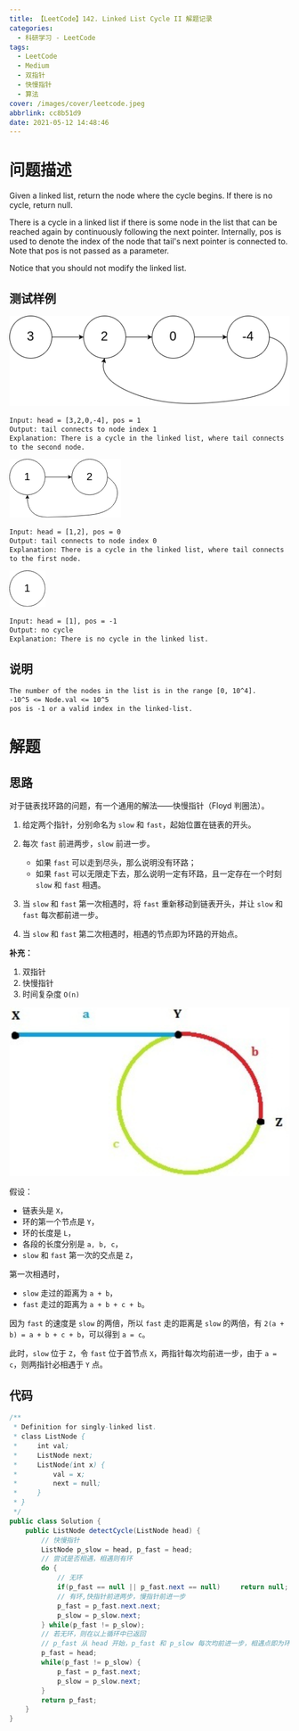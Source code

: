 ```yaml
---
title: 【LeetCode】142. Linked List Cycle II 解题记录
categories:
  - 科研学习 - LeetCode
tags:
  - LeetCode
  - Medium
  - 双指针
  - 快慢指针
  - 算法
cover: /images/cover/leetcode.jpeg
abbrlink: cc8b51d9
date: 2021-05-12 14:48:46
---
```



# 问题描述

Given a linked list, return the node where the cycle begins. If there is no cycle, return null.

There is a cycle in a linked list if there is some node in the list that can be reached again by continuously following the next pointer. Internally, pos is used to denote the index of the node that tail's next pointer is connected to. Note that pos is not passed as a parameter.

Notice that you should not modify the linked list.

## 测试样例

![](/images/【LeetCode】142-Linked-List-Cycle-II-解题记录/2021-05-12-14-36-50.png)

```
Input: head = [3,2,0,-4], pos = 1
Output: tail connects to node index 1
Explanation: There is a cycle in the linked list, where tail connects to the second node.
```

![](images/【LeetCode】142-Linked-List-Cycle-II-解题记录/2021-05-12-14-37-57.png)

```
Input: head = [1,2], pos = 0
Output: tail connects to node index 0
Explanation: There is a cycle in the linked list, where tail connects to the first node.
```

![](images/【LeetCode】142-Linked-List-Cycle-II-解题记录/2021-05-12-14-38-21.png)

```
Input: head = [1], pos = -1
Output: no cycle
Explanation: There is no cycle in the linked list.
```

## 说明

```
The number of the nodes in the list is in the range [0, 10^4].
-10^5 <= Node.val <= 10^5
pos is -1 or a valid index in the linked-list.
```

# 解题

## 思路

对于链表找环路的问题，有一个通用的解法——快慢指针（Floyd 判圈法）。

1. 给定两个指针，分别命名为 `slow` 和 `fast`，起始位置在链表的开头。
1.  每次 `fast` 前进两步，`slow` 前进一步。
    - 如果 `fast` 可以走到尽头，那么说明没有环路；
    - 如果 `fast` 可以无限走下去，那么说明一定有环路，且一定存在一个时刻 `slow` 和 `fast` 相遇。
    
1. 当 `slow` 和 `fast` 第一次相遇时，将 `fast` 重新移动到链表开头，并让 `slow` 和 `fast` 每次都前进一步。
1. 当 `slow` 和 `fast` 第二次相遇时，相遇的节点即为环路的开始点。

**补充：**

1. 双指针
1. 快慢指针
1. 时间复杂度 `O(n)`


![](images/【LeetCode】142-Linked-List-Cycle-II-解题记录/2021-05-12-14-42-21.png)

假设：
- 链表头是 `X`，
- 环的第一个节点是 `Y`，
- 环的长度是 `L`，
- 各段的长度分别是 `a, b, c`，
- `slow` 和 `fast` 第一次的交点是 `Z`，

第一次相遇时，
  - `slow` 走过的距离为 `a + b`，
  - `fast` 走过的距离为 `a + b + c + b`。

因为 `fast` 的速度是 `slow` 的两倍，所以 `fast` 走的距离是 `slow` 的两倍，有 `2(a + b) = a + b + c + b`，可以得到 `a = c`。

此时，`slow` 位于 `Z`，令 `fast` 位于首节点 `X`，两指针每次均前进一步，由于 `a = c`，则两指针必相遇于 `Y` 点。

## 代码

```java
/**
 * Definition for singly-linked list.
 * class ListNode {
 *     int val;
 *     ListNode next;
 *     ListNode(int x) {
 *         val = x;
 *         next = null;
 *     }
 * }
 */
public class Solution {
    public ListNode detectCycle(ListNode head) {
        // 快慢指针
        ListNode p_slow = head, p_fast = head;
        // 尝试是否相遇，相遇则有环
        do {
            // 无环
            if(p_fast == null || p_fast.next == null)     return null;
            // 有环,快指针前进两步，慢指针前进一步
            p_fast = p_fast.next.next;
            p_slow = p_slow.next;
        } while(p_fast != p_slow);
        // 若无环，则在以上循环中已返回
        // p_fast 从 head 开始，p_fast 和 p_slow 每次均前进一步，相遇点即为环交点
        p_fast = head;
        while(p_fast != p_slow) {
            p_fast = p_fast.next;
            p_slow = p_slow.next;
        }
        return p_fast;
    }
}
```
